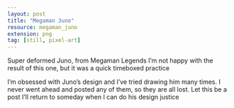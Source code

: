 ```yaml
---
layout: post
title: "Megaman Juno"
resource: megaman_juno
extension: png
tag: [still, pixel-art]
---
```


Super deformed Juno, from Megaman Legends
I’m not happy with the result of this one, but it was a quick timeboxed practice

I’m obsessed with Juno’s design and I’ve tried drawing him many times. I never went ahead and posted any of them, so they are all lost. Let this be a post I’ll return to someday when I can do his design justice